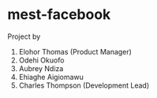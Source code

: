 # mest-facebook

Project by
1. Elohor Thomas (Product Manager)
2. Odehi Okuofo
3. Aubrey Ndiza
4. Ehiaghe Aigiomawu
5. Charles Thompson (Development Lead)
